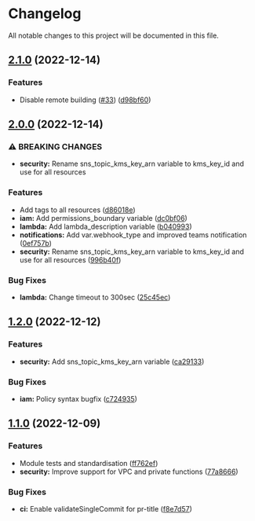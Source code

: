 # Changelog

All notable changes to this project will be documented in this file.

## [2.1.0](https://github.com/cloudandthings/terraform-aws-costnotifier/compare/v2.0.0...v2.1.0) (2022-12-14)


### Features

* Disable remote building ([#33](https://github.com/cloudandthings/terraform-aws-costnotifier/issues/33)) ([d98bf60](https://github.com/cloudandthings/terraform-aws-costnotifier/commit/d98bf60b36e3ae15b51f45d8cce23c6592c74c13))

## [2.0.0](https://github.com/cloudandthings/terraform-aws-costnotifier/compare/v1.2.0...v2.0.0) (2022-12-14)


### ⚠ BREAKING CHANGES

* **security:** Rename sns_topic_kms_key_arn variable to kms_key_id and use for all resources

### Features

* Add tags to all resources ([d86018e](https://github.com/cloudandthings/terraform-aws-costnotifier/commit/d86018ee08326c7dd4476a7e34ebbce962c3e8ae))
* **iam:** Add permissions_boundary variable ([dc0bf06](https://github.com/cloudandthings/terraform-aws-costnotifier/commit/dc0bf0649fb10e38bdde7c6b64dba51e6cf0ed5d))
* **lambda:** Add lambda_description variable ([b040993](https://github.com/cloudandthings/terraform-aws-costnotifier/commit/b04099344223c33b47eda93ad8a97d3090be1a33))
* **notifications:** Add var.webhook_type and improved teams notification ([0ef757b](https://github.com/cloudandthings/terraform-aws-costnotifier/commit/0ef757b177af520adcf6e9260dee9b17e48d84cb))
* **security:** Rename sns_topic_kms_key_arn variable to kms_key_id and use for all resources ([996b40f](https://github.com/cloudandthings/terraform-aws-costnotifier/commit/996b40f191fc24caeec6e184d82fe41d0a83fc82))


### Bug Fixes

* **lambda:** Change timeout to 300sec ([25c45ec](https://github.com/cloudandthings/terraform-aws-costnotifier/commit/25c45ecec91b420bb0a99b6f5865080e516b49ed))

## [1.2.0](https://github.com/cloudandthings/terraform-aws-costnotifier/compare/v1.1.0...v1.2.0) (2022-12-12)


### Features

* **security:** Add sns_topic_kms_key_arn variable ([ca29133](https://github.com/cloudandthings/terraform-aws-costnotifier/commit/ca2913384d968ad0002804c5fb3d90b51f31ac14))


### Bug Fixes

* **iam:** Policy syntax bugfix ([c724935](https://github.com/cloudandthings/terraform-aws-costnotifier/commit/c724935de51d832ba705a8a6d4286f56f269c130))

## [1.1.0](https://github.com/cloudandthings/terraform-aws-costnotifier/compare/v1.0.0...v1.1.0) (2022-12-09)


### Features

* Module tests and standardisation ([ff762ef](https://github.com/cloudandthings/terraform-aws-costnotifier/commit/ff762efb47c1873b88ee6862f93766e562a04c83))
* **security:** Improve support for VPC and private functions ([77a8666](https://github.com/cloudandthings/terraform-aws-costnotifier/commit/77a866665bd587811d753ff57b8810d9a874ca9e))


### Bug Fixes

* **ci:** Enable validateSingleCommit for pr-title ([f8e7d57](https://github.com/cloudandthings/terraform-aws-costnotifier/commit/f8e7d570835ed2143f65e0357df8bab60ac6cd75))
